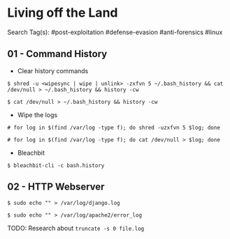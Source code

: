 # Living off the Land

Search Tag(s): #post-exploitation #defense-evasion #anti-forensics #linux

## 01 - Command History

- Clear history commands

```
$ shred -u <wipesync | wipe | unlink> -zxfvn 5 ~/.bash_history && cat /dev/null > ~/.bash_history && history -cw

$ cat /dev/null > ~/.bash_history && history -cw
```

- Wipe the logs

```
# for log in $(find /var/log -type f); do shred -uzxfvn 5 $log; done

# for log in $(find /var/log -type f); do cat /dev/null > $log; done
```

- Bleachbit

```
$ bleachbit-cli -c bash.history
```

## 02 - HTTP Webserver

`$ sudo echo "" > /var/log/django.log`

`$ sudo echo "" > /var/log/apache2/error_log`

TODO: Research about `truncate -s 0 file.log`